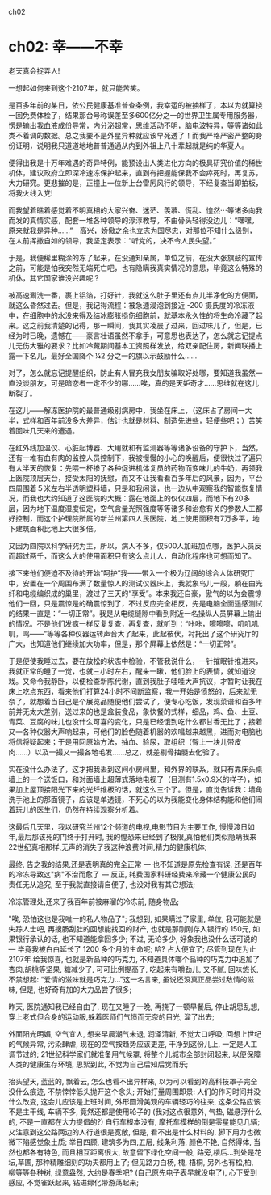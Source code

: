 ch02
# ch02: 幸——不幸

老天真会捉弄人!

一想起如何来到这个2107年，就只能苦笑。

是百多年前的某日，依公民健康基准普查条例，我幸运的被抽样了，本以为就算挠一回免费体检了，结果那台号称误差至多600亿分之一的世界卫生属专用服务器，愣是输出我血液成份导常，内分泌超常，思维活动不明，脑电波特异，等等诸如此类不着调的数据。总之我要不是外星异种就应该早死透了！而我严格严密严整的身份证明，说明我只道道地地普普通通从内到外祖上八十辈起就是纯的华夏人。

便得出我是十万年难遇的奇异特例，能预设出人类进化方向的极具研究价值的稀世机体，建议政府立即深冷速冻保护起来，直到有把握能保我不会瘁死时，再复苏，大力研究。更悲摧的是，正撞上一位新上台雷厉风行的领导，不经复查当即拍板，将我火线入党!

而我望着瞧着感觉着不明真相的大家兴奋、迷茫、羡慕、慌乱、惶然⋯等诸多向我而发的真情实感，配套一堆各种领导的淳淳教导，不由骨头轻得没边儿：“嘿嘿，原来就我是异种……”　高兴，娇傲之余也立志为国尽忠，对那位不知什么级别，在人前挥撒自如的领导，我坚定表示：“听党的，决不令人民失望。”

于是，我便稀里糊涂的冻了起来，在没通知亲属，单位之前，在没大张旗鼓的宣传之前，可能是怕我突然无端死亡吧，也有隐瞒我真实情况的意思，毕竟这么特殊的机休，其它国家谁没兴趣呢？

被高速涮洗一番，裹上铝箔，打好针，我就这么肚子里还有点儿半净化的方便面，就这么昏然过去。但是，我记得流程：被急速浸泡到接近 -200 摄氏度的冷冻液中，在细胞中的水没来得及结冰膨胀损伤细胞前，就基本永久性的将生命冷藏了起来。这之前我清楚的记得，那一瞬间，我其实凌晨了过来，回过味儿了，但是，已经为时已晚，遗憾在——豪言壮语虽然不拿手，可意思也表达了，怎么就忘记提点儿无伤大雅的要求？比如冷藏期间基本工资照样发放，给双亲配住房，新闻联播上露一下名儿，最好全国降个 ¼2 分之一的旗以示鼓励什么……

对了，怎么就忘记提醒组织，防止有人冒充我女朋友骗取好处哪，要知道我虽然一直没谈朋友，可是暗恋者一定不少的哪……唉，真的是天妒奇才……思维就在这儿断裂了。

在这儿——解冻医护院的最普通级别病房中，我坐在床上，（这床占了房间一大半，式样和百年前没多大差异，估计也就是材料、制造先进些，轻便些吧；）苦笑着回味几天来的遭遇。

在红外线加温仪、心脏起博器、大用就和有监测器等等诸多设备的守护下，当然，还有一堆有血有肉的监控人员控制下，我被慢慢的小心的唤醒后，便很快过了遍只有大半天的恢复：先喂一杯掺了各种促进机体复员的药物而变味儿的牛奶，再领我上医院顶层天台，接受太阳的抚慰，而又不让我看看百多年后的风景，因为，平台四周围着５米左右半透明塑料墙，只是和我闲谈，也一边从中观察我的智能恢复情况，而我也大约知道了这医院的大概：露在地面上的仅仅四层，而地下有20多层，因为地下温度湿度恒定，空气含量光照强度等等诸多和治愈有关的参数人工都好控制，而这个护理院所属的新兰州第四人民医院，地上使用面积有7万多平，地下建筑面积比地上大很多倍。

又因为四院以科学研究为主，所以，病人不多，仅500人加班加点哪，医护人员反而超过两千，而这么大的使用面积只有这么点儿人，自动化程序也可想而知了。

接下来他们便迫不及待的开始“呵护”我——带入一个极为辽阔的综合人体研究厅中，安置在一个周围布满了数量惊人的测试仪器床上，我就象鸟儿一般，躺在由光纤和电缆编织成的巢里，渡过了三天的“享受”。本来我还自豪，傲气的以为会震惊他们一回，只是震惊是的确震惊到了，不过反应完全相反，先是电脑全面遥感测试的结果一直是：“一切正常”。我是从电缆缝隙中看到附近一名操纵人员屏幕上输出的情况。不是他们发疯一样反复复查，再复查，就听到：“咔咔，嚓嚓嚓，叽叽叽叽，鸣——”等等各种仪器运转声音大了起来，此起彼伏，衬托出了这个研究厅的广大，也知道他们继续加大功率，但是，那个屏幕上依然是：“一切正常”。

于是便使我睡过去，要在放松的状态中检验，不管我说什么，一针摧眠针推进来，我就正常的睡了一觉，也就三小时左右，醒来一瞅，他们脸上的表情，就知道没戏。又命令我静卧，以便检查新陈代谢，直到我肚子哇哇大声抗议，才暂时让我在床上吃点东西，看来他们打算24小时不间断监察，我一开始是愤怒的，后来就无奈了，就想着当自己是个展览品随便他们尝试了，便专心吃饭，发现菜谱和百多年前并无太大差别，送过来的也是盒装食品，象快餐的式样，细品，鸡、鱼、土豆、青菜、豆腐的味儿也没什么可喜的变化，只是已经饿到吃什么都甘香无比了；接着又一各种仪器大声响起来，可他们的脸色随着机器的欢唱越来越黑，进而对电脑也将信将疑起来；于是用回原始方法，抽血、验尿，取组织（臀上一块儿带皮肉……）以及一撮又一撮各地毛发……总之，就差剔骨抽髓去化验了。

实在没什么办法了，这才把我丢到这间小房间里，和外界的联系，就只有靠床头桌墙上的一个送饭口，和对面墙上超薄式落地电视了（目测有1.5x0.9米的样子），如果加上屋顶接阳光下来的光纤维板的话，就这么三个了。但是，直觉告诉我：墙角洗手池上的那面镜子，应该是单透镜，不死心的以为我能变化身体结构能和他们闹着玩儿的医生们，仍然在持续观察分析着。

这最后几天里，我以研究兰州12个频道的电视,电影节目为主要工作, 慢慢渡日如年,最后那该死的门终于打开时, 我的惶恐来已经到了极限,真怕他们类似隐瞒我来22世纪真相那样,无声的消失了我这种浪费时间,精力的健康机体;

最终, 告之我的结果,还是表明真的完全正常 — 也不知道是原先检查有误, 还是百年的冷冻导致这"病"不治而愈了 — 反正, 耗费国家科研经费来冷藏一个健康公民的责任无从追究, 至于我就直接请自便了, 也没对我有其它想法;

冷冻管理处,还来了我百年前被麻溜的冷冻前, 随身物品;

"唉, 恐怕这也是我唯一的私人物品了"; 我想到, 如果瞒过了家里, 单位, 我可能就是失踪人士吧, 再搜肠刮肚的回想能找回的财产, 也就是那刚刚存入银行的 150元, 如果银行承认的话, 也不知道能拿回多少; 不过, 无论多少, 好象我也没什么话可说的 — 毕竟我被白白延长了 1200 多个月的生命呢; 哈? 占大便宜了; 尽管到现在为止 2107年 给我惊喜, 也就是新品种的巧克力, 不知道具体哪个品种的巧克力中追加了杏肉,胡桃等坚果, 糖减少了, 可可比例提高了, 吃起来有嚼劲儿, 又不腻, 回味悠长, 不禁想起: “爱情的滋味就是巧克力…"这一名言来, 虽说还没真正品尝过敌情的滋味, 但是, 也好奇有加的大力品尝了很多;

昨天, 医院通知我已经自由了, 现在又睡了一晚, 再挠了一顿早餐后, 停止胡思乱想, 穿上老式但合身的运动服,躲着医师们气愤而无奈的目光, 溜了出去;

外面阳光明媚, 空气宜人, 想来早晨潮气未退, 润泽清新, 不觉大口呼吸, 回想上世纪的气候异常, 污染肆虐, 现在的空气按趋势应该更差, 干净到这份儿上, 一定是人工调节过的; 21世纪科学家们就准备用气候罩, 将整个儿城市全部封闭起来, 以便保障人类的健康生存环境, 思絮到此, 不觉为自己后知后觉而乐;

抬头望天, 蓝蓝的, 飘着云, 怎么也看不出异样来, 以为可以看到的高科技罩子完全没什么痕迹, 不禁悻悻低头抛开这个念头; 开始打量周围即景: 人们的作习时间并没什么改变, 这会儿应该是上班时间, 外形圆滑美观的车辆轻巧的往来, 这条公路应该不是主干线, 车辆不多, 竟然还都是使用轮子的
(我对这点很意外, 气垫, 磁悬浮什么的, 不是一直都在大力提倡的?)
自行车根本没有, 摩托车模样的倒是零星能见几辆; 又注意到这公路两边的人行道很是宽敞, 但是, 看不出是什么材料的, 脚下用力也微微下陷感觉象土质; 举目四顾, 建筑多为四,五层, 线条利落, 颜色不艳, 自然得体, 当然也都各有特色, 而且相互距离很大, 故意留下绿化空间一般, 路旁,楼后…到处是花坛,草圃, 那种精雕细刻的功夫都用上了; 但见路力白杨, 槐, 梧桐, 另外也有松,柏, 柳等等各种树, 绿意盎然, 大约是春季吧?
(自己原先电子表早就没电了), 心下受到感应, 不觉雀跃起来, 钻进绿化带游荡起来;







